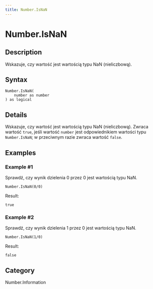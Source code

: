 ```yaml
---
title: Number.IsNaN
---
```


# Number.IsNaN


## Description

Wskazuje, czy wartość jest wartością typu NaN (nieliczbową).


## Syntax

```powerquery
Number.IsNaN(
    number as number
) as logical
```


## Details

Wskazuje, czy wartość jest wartością typu NaN (nieliczbową). Zwraca wartość <code>true</code>, jeśli wartość <code>number</code> jest odpowiednikiem wartości typu <code>Number.IsNaN</code>; w przeciwnym razie zwraca wartość <code>false</code>.


## Examples

### Example #1 
Sprawdź, czy wynik dzielenia 0 przez 0 jest wartością typu NaN.
```powerquery
Number.IsNaN(0/0)
```

Result: 
```powerquery
true
```


### Example #2 
Sprawdź, czy wynik dzielenia 1 przez 0 jest wartością typu NaN.
```powerquery
Number.IsNaN(1/0)
```

Result: 
```powerquery
false
```




## Category
Number.Information
